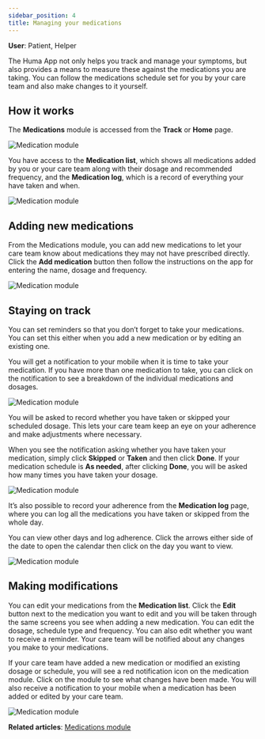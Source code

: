```yaml
---
sidebar_position: 4
title: Managing your medications
---
```

**User**: Patient, Helper

The Huma App not only helps you track and manage your symptoms, but also provides a means to measure these against the medications you are taking. You can follow the medications schedule set for you by your care team and also make changes to it yourself.

## How it works

The **Medications** module is accessed from the **Track** or **Home** page.

![Medication module](../assets/ManageMeds01.png)

You have access to the **Medication list**, which shows all medications added by you or your care team along with their dosage and recommended frequency, and the **Medication log**, which is a record of everything your have taken and when. 

![Medication module](../assets/ManageMeds02.png)

## Adding new medications

From the Medications module, you can add new medications to let your care team know about medications they may not have prescribed directly. Click the **Add medication** button then follow the instructions on the app for entering the name, dosage and frequency. 

![Medication module](../assets/ManageMeds03.png)

## Staying on track

You can set reminders so that you don’t forget to take your medications.  You can set this either when you add a new medication or by editing an existing one.

You will get a notification to your mobile when it is time to take your medication. If you have more than one medication to take, you can click on the notification to see a breakdown of the individual medications and dosages.

![Medication module](../assets/ManageMeds04.png)

You will be asked to record whether you have taken or skipped your scheduled dosage. This lets your care team keep an eye on your adherence and make adjustments where necessary. 

When you see the notification asking whether you have taken your medication, simply click **Skipped** or **Taken** and then click **Done**. If your medication schedule is **As needed**, after clicking **Done**, you will be asked how many times you have taken your dosage.

![Medication module](../assets/ManageMeds05.png)

It’s also possible to record your adherence from the **Medication log** page, where you can log all the medications you have taken or skipped from the whole day.

You can view other days and log adherence. Click the arrows either side of the date to open the calendar then click on the day you want to view.

![Medication module](../assets/ManageMeds06.png)

## Making modifications

You can edit your medications from the **Medication list**. Click the **Edit** button next to the medication you want to edit and you will be taken through the same screens you see when adding a new medication. You can edit the dosage, schedule type and frequency. You can also edit whether you want to receive a reminder. Your care team will be notified about any changes you make to your medications.

If your care team have added a new medication or modified an existing dosage or schedule, you will see a red notification icon on the medication module. Click on the module to see what changes have been made. You will also receive a notification to your mobile when a medication has been added or edited by your care team.

![Medication module](../assets/ManageMeds07.png)

**Related articles**: [Medications module](../../modules/general/medications.md)


